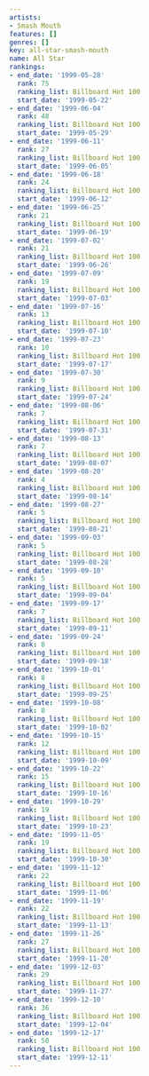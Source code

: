 ```yaml
---
artists:
- Smash Mouth
features: []
genres: []
key: all-star-smash-mouth
name: All Star
rankings:
- end_date: '1999-05-28'
  rank: 75
  ranking_list: Billboard Hot 100
  start_date: '1999-05-22'
- end_date: '1999-06-04'
  rank: 48
  ranking_list: Billboard Hot 100
  start_date: '1999-05-29'
- end_date: '1999-06-11'
  rank: 27
  ranking_list: Billboard Hot 100
  start_date: '1999-06-05'
- end_date: '1999-06-18'
  rank: 24
  ranking_list: Billboard Hot 100
  start_date: '1999-06-12'
- end_date: '1999-06-25'
  rank: 21
  ranking_list: Billboard Hot 100
  start_date: '1999-06-19'
- end_date: '1999-07-02'
  rank: 21
  ranking_list: Billboard Hot 100
  start_date: '1999-06-26'
- end_date: '1999-07-09'
  rank: 19
  ranking_list: Billboard Hot 100
  start_date: '1999-07-03'
- end_date: '1999-07-16'
  rank: 13
  ranking_list: Billboard Hot 100
  start_date: '1999-07-10'
- end_date: '1999-07-23'
  rank: 10
  ranking_list: Billboard Hot 100
  start_date: '1999-07-17'
- end_date: '1999-07-30'
  rank: 9
  ranking_list: Billboard Hot 100
  start_date: '1999-07-24'
- end_date: '1999-08-06'
  rank: 7
  ranking_list: Billboard Hot 100
  start_date: '1999-07-31'
- end_date: '1999-08-13'
  rank: 7
  ranking_list: Billboard Hot 100
  start_date: '1999-08-07'
- end_date: '1999-08-20'
  rank: 4
  ranking_list: Billboard Hot 100
  start_date: '1999-08-14'
- end_date: '1999-08-27'
  rank: 5
  ranking_list: Billboard Hot 100
  start_date: '1999-08-21'
- end_date: '1999-09-03'
  rank: 5
  ranking_list: Billboard Hot 100
  start_date: '1999-08-28'
- end_date: '1999-09-10'
  rank: 5
  ranking_list: Billboard Hot 100
  start_date: '1999-09-04'
- end_date: '1999-09-17'
  rank: 7
  ranking_list: Billboard Hot 100
  start_date: '1999-09-11'
- end_date: '1999-09-24'
  rank: 8
  ranking_list: Billboard Hot 100
  start_date: '1999-09-18'
- end_date: '1999-10-01'
  rank: 8
  ranking_list: Billboard Hot 100
  start_date: '1999-09-25'
- end_date: '1999-10-08'
  rank: 8
  ranking_list: Billboard Hot 100
  start_date: '1999-10-02'
- end_date: '1999-10-15'
  rank: 12
  ranking_list: Billboard Hot 100
  start_date: '1999-10-09'
- end_date: '1999-10-22'
  rank: 15
  ranking_list: Billboard Hot 100
  start_date: '1999-10-16'
- end_date: '1999-10-29'
  rank: 19
  ranking_list: Billboard Hot 100
  start_date: '1999-10-23'
- end_date: '1999-11-05'
  rank: 19
  ranking_list: Billboard Hot 100
  start_date: '1999-10-30'
- end_date: '1999-11-12'
  rank: 22
  ranking_list: Billboard Hot 100
  start_date: '1999-11-06'
- end_date: '1999-11-19'
  rank: 22
  ranking_list: Billboard Hot 100
  start_date: '1999-11-13'
- end_date: '1999-11-26'
  rank: 27
  ranking_list: Billboard Hot 100
  start_date: '1999-11-20'
- end_date: '1999-12-03'
  rank: 29
  ranking_list: Billboard Hot 100
  start_date: '1999-11-27'
- end_date: '1999-12-10'
  rank: 36
  ranking_list: Billboard Hot 100
  start_date: '1999-12-04'
- end_date: '1999-12-17'
  rank: 50
  ranking_list: Billboard Hot 100
  start_date: '1999-12-11'
---
```


